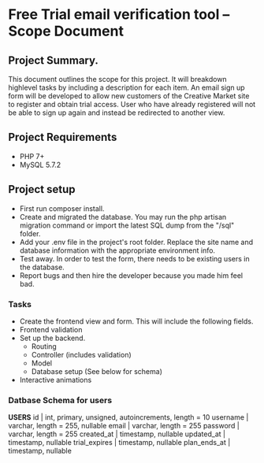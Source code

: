 # Free Trial email verification tool – Scope Document

## Project Summary.
This document outlines the scope for this project. It will breakdown highlevel tasks by including a description for each item.
An email sign up form will be developed to allow new customers of the Creative Market site to register and obtain trial access. User who have already registered will not be able to sign up again and instead be redirected to another view.

## Project Requirements
 - PHP 7+
 - MySQL 5.7.2

## Project setup
- First run composer install.
- Create and migrated the database. You may run the php artisan migration command or import the latest SQL dump from the "/sql" folder.
- Add your .env file in the project's root folder. Replace the site name and database information with the appropriate environment info.
- Test away. In order to test the form, there needs to be existing users in the database.
- Report bugs and then hire the developer because you made him feel bad.

### Tasks
- Create the frontend view and form. This will include the following fields.
- Frontend validation 
- Set up the backend.
    - Routing
    - Controller (includes validation)
    - Model
    - Database setup (See below for schema)
- Interactive animations
    
### Datbase Schema for users

**USERS**
id | int, primary, unsigned, autoincrements, length = 10
username | varchar, length = 255, nullable
email | varchar, length = 255
password | varchar, length = 255
created_at | timestamp, nullable
updated_at | timestamp, nullable
trial_expires | timestamp, nullable
plan_ends_at | timestamp, nullable
